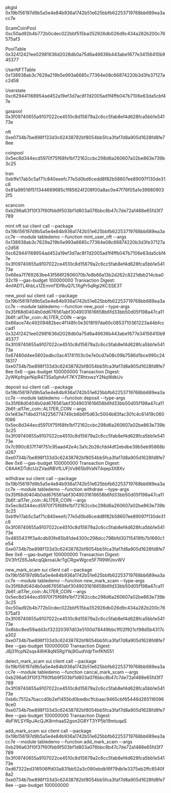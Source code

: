 pkgid
0x19b156197d9b5a5e4e84b936a1742b51e625bbfb62253719768bb689ea3acc7e

ScamCoinPool  
0xc50ad92b4b772b0cdec022bbf515ba352926db026d9c434a282b200c76575af3

PoolTable
0x32412421ee02981636d2028db0a75d6a46636b443abe1677e34156410b945377

UserNFTTable 
0x138938ab3c7629a219b5e993a6685c77364e08c66874220b3d3fe37127ac2d58

Userstate 
0xc629441168954ad452a19ef3d7ac8f7d2005ad1f4ffb047b7106e63da5cbf47e

gaspool
0x3f09740655a9107022ce4510c8d15679a2c6cc5fab8ef4d628fca5bb1e54173e

nft
0xe0734b7be898f133d3c62438782bf8054bb5fca3faf7d8a905d1628fd8fe78ee

coinpool
0x5ec8d344ecd5970f75f68fe1bf72162ccbc298d6a260607a02be863e739b3c25

tran
0xb1fe17ab5c5af71c840eeefc77e5d0bd6cedd8f82b58607ee89097f130de31c8
0x81a99516f511344669685c1f85624f208f00a8ac0e47f76f05a1e398809032f5

scancoin
0xb296a63f10f37f60fbb9f503bf1d803a076bbc8b47c7de72a1488e65fd3f7789


mint nft
sui client call --package 0x19b156197d9b5a5e4e84b936a1742b51e625bbfb62253719768bb689ea3acc7e --module tabledemo --function mint_user_nft --args 0x138938ab3c7629a219b5e993a6685c77364e08c66874220b3d3fe37127ac2d58 0xc629441168954ad452a19ef3d7ac8f7d2005ad1f4ffb047b7106e63da5cbf47e 0x3f09740655a9107022ce4510c8d15679a2c6cc5fab8ef4d628fca5bb1e54173e 0x66ea7f769263be43f566f2806070b7e8b66a13b2d262c8221dbb214cba032c19 --gas-budget 100000000
Transaction Digest: 4mfADTL4hbLx1ZEmmf1DfRuQ7L1XgPr5qRgi2KCSSE3T

new_pool
sui client call --package 0x19b156197d9b5a5e4e84b936a1742b51e625bbfb62253719768bb689ea3acc7e --module tabledemo --function new_pool --type-args 0x35f68d0404b0dd676561abf3049031616658b6fd33bb50d05f198a47ca112b6f::al17er_coin::AL17ER_COIN --args 0x66ace74c49209482bec4f148fc0e3018f97da60c0853710361223a44bfcccad1 0x32412421ee02981636d2028db0a75d6a46636b443abe1677e34156410b945377 0x3f09740655a9107022ce4510c8d15679a2c6cc5fab8ef4d628fca5bb1e54173e 0x67480d4ee5602edbc0ac41741103c0e7e0cd7a08c09b7586d1bce990c2418317 0xe0734b7be898f133d3c62438782bf8054bb5fca3faf7d8a905d1628fd8fe78ee 0x6 --gas-budget 100000000
Transaction Digest: 2yWKpfnjarNipR473Sa5phArF7KYZRhtxwzY2NqWdkUv

deposit
sui client call --package 0x19b156197d9b5a5e4e84b936a1742b51e625bbfb62253719768bb689ea3acc7e --module tabledemo --function deposit --type-args 0x35f68d0404b0dd676561abf3049031616658b6fd33bb50d05f198a47ca112b6f::al17er_coin::AL17ER_COIN --args 0x1e83e714bd31142256774749cb6b6f5d63c5004b83fac301c4c61419c060f086 0x5ec8d344ecd5970f75f68fe1bf72162ccbc298d6a260607a02be863e739b3c25 0x3f09740655a9107022ce4510c8d15679a2c6cc5fab8ef4d628fca5bb1e54173e 0x7c990c837f74f751c95aad42e4c3a1c2b26cfdd4df2ebdbe39b5eb95868bd267 0xe0734b7be898f133d3c62438782bf8054bb5fca3faf7d8a905d1628fd8fe78ee 0x6 --gas-budget 100000000
Transaction Digest: C8AAKDTdtcUzZVadRBVfLUFjVx865b9VaNT4qep3X8Xv

withdraw
sui client call --package 0x19b156197d9b5a5e4e84b936a1742b51e625bbfb62253719768bb689ea3acc7e --module tabledemo --function withdraw --type-args 0x35f68d0404b0dd676561abf3049031616658b6fd33bb50d05f198a47ca112b6f::al17er_coin::AL17ER_COIN --args 0x5ec8d344ecd5970f75f68fe1bf72162ccbc298d6a260607a02be863e739b3c25 0xb1fe17ab5c5af71c840eeefc77e5d0bd6cedd8f82b58607ee89097f130de31c8 0x3f09740655a9107022ce4510c8d15679a2c6cc5fab8ef4d628fca5bb1e54173e 0x4855431ff3a4cdb93fe65b81de4300c298dcc798bfd30715419fb7b1660c1e54 0xe0734b7be898f133d3c62438782bf8054bb5fca3faf7d8a905d1628fd8fe78ee 0x6 --gas-budget 100000000
Transaction Digest: DV3frfZ65JeAcqQjkroaUkrTgCRgwWgce5F7R9WUovWV


new_mark_scam
sui client call --package 0x19b156197d9b5a5e4e84b936a1742b51e625bbfb62253719768bb689ea3acc7e --module tabledemo --function new_mark_scam --type-args 0x35f68d0404b0dd676561abf3049031616658b6fd33bb50d05f198a47ca112b6f::al17er_coin::AL17ER_COIN --args 0x5ec8d344ecd5970f75f68fe1bf72162ccbc298d6a260607a02be863e739b3c25 0xc50ad92b4b772b0cdec022bbf515ba352926db026d9c434a282b200c76575af3 0x3f09740655a9107022ce4510c8d15679a2c6cc5fab8ef4d628fca5bb1e54173e 0x8bbc8ed59add3cf32320397d03e5100d78449bbc1f02f921cf98d5b4317ca302 0xe0734b7be898f133d3c62438782bf8054bb5fca3faf7d8a905d1628fd8fe78ee --gas-budget 100000000
Transaction Digest: J8j31fcpN2sqs4iRiK8qNSRgYtkj9GudVdjrTmfKN551

delect_mark_scam
sui client call --package 0x19b156197d9b5a5e4e84b936a1742b51e625bbfb62253719768bb689ea3acc7e --module tabledemo --function cancal_mark_scam --args 0xb296a63f10f37f60fbb9f503bf1d803a076bbc8b47c7de72a1488e65fd3f7789 0x3f09740655a9107022ce4510c8d15679a2c6cc5fab8ef4d628fca5bb1e54173e 0xb6c7512a7baccd0b2ef1455bd0bedbc1fcbaac9465cbf65446d2651160969ce0 0xe0734b7be898f133d3c62438782bf8054bb5fca3faf7d8a905d1628fd8fe78ee --gas-budget 100000000
Transaction Digest: 4bFWLSYRpJAcQJK8rnhaaS2gon2G8YT3YP5b19mtuqaS

add_mark_scam
sui client call --package 0x19b156197d9b5a5e4e84b936a1742b51e625bbfb62253719768bb689ea3acc7e --module tabledemo --function add_mark_scam --args 0xb296a63f10f37f60fbb9f503bf1d803a076bbc8b47c7de72a1488e65fd3f7789 0x3f09740655a9107022ce4510c8d15679a2c6cc5fab8ef4d628fca5bb1e54173e 0xd67322ed316506ffd03a831bb52a3c090ebdb16f79db1e3375eb2ffc8540f8a2 0xe0734b7be898f133d3c62438782bf8054bb5fca3faf7d8a905d1628fd8fe78ee --gas-budget 100000000